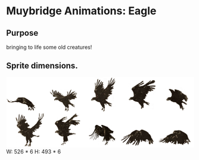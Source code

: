 Muybridge Animations: Eagle
===========================

Purpose
-------
bringing to life some old creatures!

Sprite dimensions.
------------------

![](img/eagle_sprite_sheet_5frame_by2.png)
W: 526 * 6
H: 493 * 6
